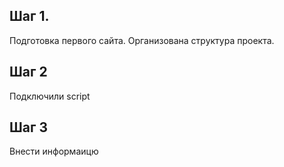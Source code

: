 ## Шаг 1.
Подготовка первого сайта. Организована структура проекта.

## Шаг 2
Подключили script

## Шаг 3

Внести информаицю 


